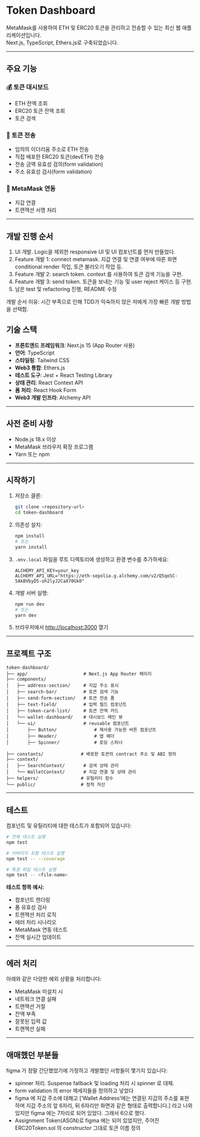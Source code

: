 # Token Dashboard

MetaMask를 사용하여 ETH 및 ERC20 토큰을 관리하고 전송할 수 있는 최신 웹 애플리케이션입니다.  
Next.js, TypeScript, Ethers.js로 구축되었습니다.

---

## 주요 기능

### 💰 토큰 대시보드

- ETH 잔액 조회
- ERC20 토큰 잔액 조회
- 토큰 검색

### 💸 토큰 전송

- 임의의 이더리움 주소로 ETH 전송
- 직접 배포한 ERC20 토큰(devETH) 전송
- 전송 금액 유효성 검의(form validation)
- 주소 유효성 검사(form validation)

### 🦊 MetaMask 연동

- 지갑 연결
- 트랜잭션 서명 처리

---

## 개발 진행 순서

1. UI 개발. Logic을 제외한 responsive UI 및 UI 컴포넌트를 먼저 만들었다.
2. Feature 개발 1: connect metamask. 지갑 연결 및 연결 여부에 따른 화면 conditional render 작업, 토큰 불러오기 작업 등.
3. Feature 개발 2: search token. context 를 사용하여 토큰 검색 기능을 구현.
4. Feature 개발 3: send token. 토큰을 보내는 기능 및 user reject 케이스 등 구현.
5. 남은 test 및 refactoring 진행, README 수정

개발 순서 이유: 시간 부족으로 인해 TDD가 익숙하지 않은 저에게 가장 빠른 개발 방법을 선택함.

## 기술 스택

- **프론트엔드 프레임워크**: Next.js 15 (App Router 사용)
- **언어**: TypeScript
- **스타일링**: Tailwind CSS
- **Web3 통합**: Ethers.js
- **테스트 도구**: Jest + React Testing Library
- **상태 관리**: React Context API
- **폼 처리**: React Hook Form
- **Web3 개발 인프라**: Alchemy API

---

## 사전 준비 사항

- Node.js 18.x 이상
- MetaMask 브라우저 확장 프로그램
- Yarn 또는 npm

---

## 시작하기

1. 저장소 클론:

   ```bash
   git clone <repository-url>
   cd token-dashboard
   ```

2. 의존성 설치:

   ```bash
   npm install
   # 또는
   yarn install
   ```

3. `.env.local` 파일을 루트 디렉토리에 생성하고 환경 변수를 추가하세요:

   ```env
   ALCHEMY_API_KEY=your_key
   ALCHEMY_API_URL="https://eth-sepolia.g.alchemy.com/v2/Q5qoSC-5AkBVbyD5-oh2lyJ2CaX70Gk0"
   ```

4. 개발 서버 실행:

   ```bash
   npm run dev
   # 또는
   yarn dev
   ```

5. 브라우저에서 [http://localhost:3000](http://localhost:3000) 열기

---

## 프로젝트 구조

```
token-dashboard/
├── app/                     # Next.js App Router 페이지
├── components/
│   ├── address-section/     # 지갑 주소 표시
│   ├── search-bar/          # 토큰 검색 기능
│   ├── send-form-section/   # 토큰 전송 폼
│   ├── text-field/          # 입력 필드 컴포넌트
│   ├── token-card-list/     # 토큰 잔액 카드
│   └── wallet-dashboard/    # 대시보드 메인 뷰
│   └── ui/                  # reusable 컴포넌트
│       ├── Button/              # 재사용 가능한 버튼 컴포넌트
│       ├── Header/              # 앱 헤더
│       ├── Spinner/             # 로딩 스피너

├── constants/              # 배포한 토큰의 contract 주소 및 ABI 정의
├── context/
│   ├── SearchContext/       # 검색 상태 관리
│   └── WalletContext/       # 지갑 연결 및 상태 관리
├── helpers/                # 유틸리티 함수
└── public/                 # 정적 자산
```

---

## 테스트

컴포넌트 및 유틸리티에 대한 테스트가 포함되어 있습니다:

```bash
# 전체 테스트 실행
npm test

# 커버리지 포함 테스트 실행
npm test -- --coverage

# 특정 파일 테스트 실행
npm test -- <file-name>
```

**테스트 항목 예시:**

- 컴포넌트 렌더링
- 폼 유효성 검사
- 트랜잭션 처리 로직
- 에러 처리 시나리오
- MetaMask 연동 테스트
- 잔액 실시간 업데이트

---

## 에러 처리

아래와 같은 다양한 예외 상황을 처리합니다:

- MetaMask 미설치 시
- 네트워크 연결 실패
- 트랜잭션 거절
- 잔액 부족
- 잘못된 입력 값
- 트랜잭션 실패

---

## 애매했던 부분들

figma 가 정말 간단했었기에 가정하고 개발했던 사항들이 몇가지 있습니다:

- spinner 처리. Suspense fallback 및 loading 처리 시 spinner 로 대체.
- form validation 의 error 메세지들을 정의하고 넣었다
- figma 에 지갑 주소에 대해고 [‘Wallet Address’에는 연결된 지갑의 주소를 표현하며 지갑 주소의 앞 6자리, 뒤 6자리만 화면과 같은 형태로 출력합니다.] 라고 나와 있지만 figma 에는 7자리로 되어 있었다. 그래서 6으로 했다.
- Assignment Token(ASGN)로 figma 에는 되어 있었지만, 주어진 ERC20Token.sol 의 constructor 그대로 토큰 이름 정의
